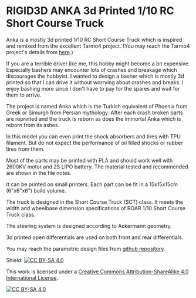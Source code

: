 # RIGID3D ANKA 3d Printed 1/10 RC Short Course Truck

Anka is a mostly 3d printed 1/10 RC Short Course Truck which is inspired and remixed from the excellent Tarmo4 project. (You may reach the Tarmo4 project's details from [here](https://www.reddit.com/r/EngineeringNS/).)

If you are a terrible driver like me, this hobby might become a bit expensive. Especially bashers may encounter lots of crashes and breakage which discourages the hobbyist. I wanted to design a basher which is mostly 3d printed so that I can drive it without worrying about crashes and breaks. I enjoy bashing more since I don't have to pay for the spares and wait for them to arrive.

The project is named Anka which is the Turkish equivalent of Phoenix from Greek or Simurgh from Persian mythology. After each crash broken parts are reprinted and the truck is reborn as does the immortal Anka which is reborn from its ashes.

In this model you can even print the shock absorbers and tires with TPU filament. But do not expect the performance of oil filled shocks or rubber tires from them.

Most of the parts may be printed with PLA and should work well with 2600KV motor and 2S LIPO battery. The material tested and recommended are shown in the file notes.

It can be printed on small printers. Each part can be fit in a 15x15x15cm (6"x6"x6") build volume.

The truck is designed in the Short Course Truck (SCT) class. It meets the width and wheelbase dimension specifications of ROAR 1/10 Short Course Truck class.

The steering system is designed according to Ackermann geometry.

3d printed open differentials are used on both front and rear differentials.

You may reach the parametric design files from [github repository](https://github.com/mehmetsutas/Rigid3D-Anka-RC-Short-Course-Truck).

Shield: [![CC BY-SA 4.0][cc-by-sa-shield]][cc-by-sa]

This work is licensed under a
[Creative Commons Attribution-ShareAlike 4.0 International License][cc-by-sa].

[![CC BY-SA 4.0][cc-by-sa-image]][cc-by-sa]

[cc-by-sa]: http://creativecommons.org/licenses/by-sa/4.0/
[cc-by-sa-image]: https://licensebuttons.net/l/by-sa/4.0/88x31.png
[cc-by-sa-shield]: https://img.shields.io/badge/License-CC%20BY--SA%204.0-lightgrey.svg
